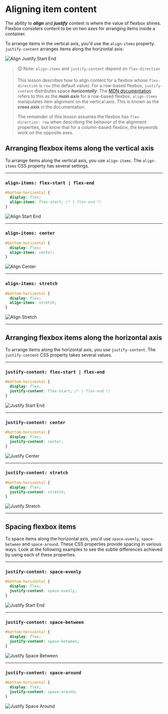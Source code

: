 # Aligning item content

The ability to **_align_** and **_justify_** content is where the value of flexbox shines. Flexbox considers content to be on two axes for arranging items inside a container.

To arrange items in the vertical axis, you'd use the `align-items` property. `justify-content` arranges items along the horizontal axis:

![Align Justify Start End](https://user-images.githubusercontent.com/94882786/176937586-0061bc83-83db-44a2-9cd0-af54eb7e0ec1.png)

>🛈 Note: `align-items` and `justify-content` depend on `flex-direction`
>
>This lesson describes how to align content for a flexbox whose `flex-direction` is `row` (the default value). For a row-based flexbox, `justify-content` distributes space **_horizontally_**. The [MDN documentation](https://developer.mozilla.org/en-US/docs/Web/CSS/justify-content) refers to this as the **_main axis_** for a row-based flexbox. `align-items` manipulates item alignment on the vertical axis. This is known as the **_cross axis_** in the documentation.
>
>The remainder of this lesson assumes the flexbox has `flex-direction: row` when describing the behavior of the alignment properties, but know that for a column-based flexbox, the keywords work on the opposite axes.

## Arranging flexbox items along the vertical axis

To arrange items along the vertical axis, you use `align-items`. The `align-items` CSS property has several settings.

---

### `align-items: flex-start | flex-end`

```css
#bottom-horizontal {
  display: flex;
  align-items: flex-start; /* | flex-end */
}
```

![Align Start End](https://user-images.githubusercontent.com/94882786/176937634-65262439-eb14-4d05-80e4-b0f33d72e4a1.gif)

---

### `align-items: center`

```css
#bottom-horizontal {
  display: flex;
  align-items: center;
}
```

![Align Center](https://user-images.githubusercontent.com/94882786/176937696-46a81e57-b6a2-4877-99f0-90a007e21fae.gif)

---

### `align-items: stretch`

```css
#bottom-horizontal {
  display: flex;
  align-items: stretch;
}
```

![Align Stretch](https://user-images.githubusercontent.com/94882786/176937745-2b2dd9e4-3079-425f-84fa-6f887c724f59.gif)

---

## Arranging flexbox items along the horizontal axis

To arrange items along the horizontal axis, you use `justify-content`. The `justify-content` CSS property takes several values.

---

### `justify-content: flex-start | flex-end`

```css
#bottom-horizontal {
  display: flex;
  justify-content: flex-start; /* | flex-end */
}
```

![Justify Start End](https://user-images.githubusercontent.com/94882786/176937795-2a864873-37df-43ed-8b7a-eccdccd3fabd.gif)

---

### `justify-content: center`

```css
#bottom-horizontal {
  display: flex;
  justify-content: center;
}
```

![Justify Center](https://user-images.githubusercontent.com/94882786/176937846-dbd4ffbf-51fb-4701-ae5f-5e10d96a2f0b.gif)

---

### `justify-content: stretch`

```css
#bottom-horizontal {
  display: flex;
  justify-content: stretch;
}
```

![Justify Stretch](https://user-images.githubusercontent.com/94882786/176937883-8418937a-1461-42d3-b059-059382ca028e.gif)

---

## Spacing flexbox items

To space items along the horizontal axis, you'd use `space-evenly`, `space-between` and `space-around`. These CSS properties provide spacing in various ways. Look at the following examples to see the subtle differences achieved by using each of these properties.

---

### `justify-content: space-evenly`

```css
#bottom-horizontal {
  display: flex;
  justify-content: space-evenly;
}
```

![Justify Start End](https://user-images.githubusercontent.com/94882786/176937938-bf68e7a9-b046-4872-8c63-5a079e3b0c64.gif)

---

### `justify-content: space-between`

```css
#bottom-horizontal {
  display: flex;
  justify-content: space-between;
}
```

![Justify Space Between](https://user-images.githubusercontent.com/94882786/176937970-c27c00f4-daff-4b30-9fd0-8771c9d7506e.gif)

---

### `justify-content: space-around`

```css
#bottom-horizontal {
  display: flex;
  justify-content: space-around;
}
```

![Justify Space Around](https://user-images.githubusercontent.com/94882786/176938015-fde56490-b8fd-412c-9ba2-488b486de6e3.gif)

